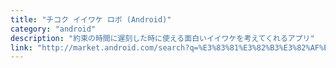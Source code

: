 ```yaml
---
title: "チコク イイワケ ロボ (Android)"
category: "android"
description: "約束の時間に遅刻した時に使える面白いイイワケを考えてくれるアプリ"
link: "http://market.android.com/search?q=%E3%83%81%E3%82%B3%E3%82%AF%E3%82%A4%E3%82%A4%E3%83%AF%E3%82%B1%E3%83%AD%E3%83%9C"
---
```

